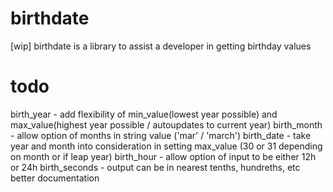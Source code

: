 # birthdate
[wip] birthdate is a library to assist a developer in getting birthday values

# todo
birth_year - add flexibility of min_value(lowest year possible) and max_value(highest year possible / autoupdates to current year)
birth_month - allow option of months in string value ('mar' / 'march')
birth_date - take year and month into consideration in setting max_value (30 or 31 depending on month or if leap year)
birth_hour - allow option of input to be either 12h or 24h
birth_seconds - output can be in nearest tenths, hundreths, etc
better documentation
